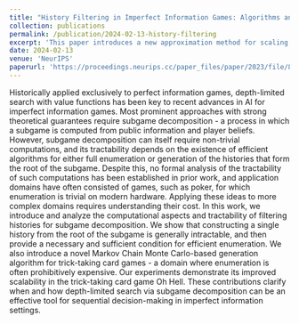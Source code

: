 ```yaml
---
title: "History Filtering in Imperfect Information Games: Algorithms and Complexity"
collection: publications
permalink: /publication/2024-02-13-history-filtering
excerpt: 'This paper introduces a new approximation method for scaling depth-limited search in imperfect information games.'
date: 2024-02-13
venue: 'NeurIPS'
paperurl: 'https://proceedings.neurips.cc/paper_files/paper/2023/file/87ee1bbac4635e7c948f3eea83c1f262-Paper-Conference.pdf'
---
```


Historically applied exclusively to perfect information games, depth-limited search with value functions has been key to recent advances in AI for imperfect information games. Most prominent approaches with strong theoretical guarantees require subgame decomposition - a process in which a subgame is computed from public information and player beliefs. However, subgame decomposition can itself require non-trivial computations, and its tractability depends on the existence of efficient algorithms for either full enumeration or generation of the histories that form the root of the subgame. Despite this, no formal analysis of the tractability of such computations has been established in prior work, and application domains have often consisted of games, such as poker, for which enumeration is trivial on modern hardware. Applying these ideas to more complex domains requires understanding their cost. In this work, we introduce and analyze the computational aspects and tractability of filtering histories for subgame decomposition. We show that constructing a single history from the root of the subgame is generally intractable, and then provide a necessary and sufficient condition for efficient enumeration. We also introduce a novel Markov Chain Monte Carlo-based generation algorithm for trick-taking card games - a domain where enumeration is often prohibitively expensive. Our experiments demonstrate its improved scalability in the trick-taking card game Oh Hell. These contributions clarify when and how depth-limited search via subgame decomposition can be an effective tool for sequential decision-making in imperfect information settings.
